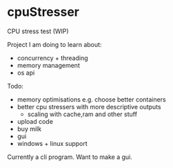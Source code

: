 # cpuStresser
CPU stress test (WIP)

Project I am doing to learn about:
- concurrency + threading
- memory management
- os api

Todo:
- memory optimisations e.g. choose better containers
- better cpu stressers with more descriptive outputs
  - scaling with cache,ram and other stuff 
- upload code
- buy milk
- gui
- windows + linux support

Currently a cli program. Want to make a gui.
